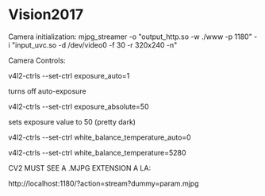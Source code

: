 # Vision2017

Camera initialization:
mjpg_streamer -o "output_http.so -w ./www -p 1180" -i "input_uvc.so -d /dev/video0 -f 30 -r 320x240 -n"

Camera Controls:

v4l2-ctrls --set-ctrl exposure_auto=1

turns off auto-exposure

v4l2-ctrls --set-ctrl exposure_absolute=50

sets exposure value to 50 (pretty dark)

v4l2-ctrls --set-ctrl white_balance_temperature_auto=0

v4l2-ctrls --set-ctrl white_balance_temperature=5280


CV2 MUST SEE A .MJPG EXTENSION A LA:

http://localhost:1180/?action=stream?dummy=param.mjpg




